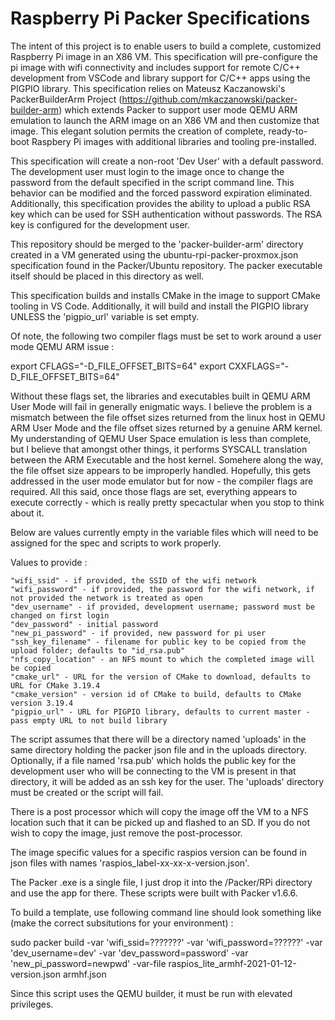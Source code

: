 # Raspberry Pi Packer Specifications
 
The intent of this project is to enable users to build a complete, customized Raspberry Pi image in an X86 VM.  This specification will pre-configure the pi image with wifi connectivity and includes support for remote C/C++ development from VSCode and library support for C/C++ apps using the PIGPIO library.  This specification relies on Mateusz Kaczanowski's PackerBuilderArm Project (https://github.com/mkaczanowski/packer-builder-arm) which extends Packer to support user mode QEMU ARM emulation to launch the ARM image on an X86 VM and then customize that image.  This elegant solution permits the creation of complete, ready-to-boot Raspbery Pi images with additional libraries and tooling pre-installed.

This specification will create a non-root 'Dev User' with a default password.  The development user must login to the image once to change the password from the default specified in the script command line.  This behavior can be modified and the forced password expiration eliminated.  Additionally, this specification provides the ability to upload a public RSA key which can be used for SSH authentication without passwords.  The RSA key is configured for the development user.

This repository should be merged to the 'packer-builder-arm' directory created in a VM generated using the ubuntu-rpi-packer-proxmox.json specification found in the Packer/Ubuntu repository.  The packer executable itself should be placed in this directory as well.

This specification builds and installs CMake in the image to support CMake tooling in VS Code.  Additionally, it will build and install the PIGPIO library UNLESS the 'pigpio_url' variable is set empty.

Of note, the following two compiler flags must be set to work around a user mode QEMU ARM issue :

export CFLAGS="-D_FILE_OFFSET_BITS=64"
export CXXFLAGS="-D_FILE_OFFSET_BITS=64"

Without these flags set, the libraries and executables built in QEMU ARM User Mode will fail in generally enigmatic ways.  I believe the problem is a mismatch between the file offset sizes returned from the linux host in QEMU ARM User Mode and the file offset sizes returned by a genuine ARM kernel.  My understanding of QEMU User Space emulation is less than complete, but I believe that amongst other things, it performs SYSCALL translation between the ARM Executable and the host kernel.  Somehere along the way, the file offset size appears to be improperly handled.  Hopefully, this gets addressed in the user mode emulator but for now - the compiler flags are required.  All this said, once those flags are set, everything appears to execute correctly - which is really pretty specactular when you stop to think about it.

Below are values currently empty in the variable files which will need to be assigned for the spec and scripts to work properly.

Values to provide :

    "wifi_ssid" - if provided, the SSID of the wifi network
    "wifi_password" - if provided, the password for the wifi network, if not provided the network is treated as open
    "dev_username" - if provided, development username; password must be changed on first login
    "dev_password" - initial password
    "new_pi_password" - if provided, new password for pi user
    "ssh_key_filename" - filename for public key to be copied from the upload folder; defaults to "id_rsa.pub"
    "nfs_copy_location" - an NFS mount to which the completed image will be copied
    "cmake_url" - URL for the version of CMake to download, defaults to URL for CMake 3.19.4
    "cmake_version" - version id of CMake to build, defaults to CMake version 3.19.4
    "pigpio_url" - URL for PIGPIO library, defaults to current master - pass empty URL to not build library

The script assumes that there will be a directory named 'uploads' in the same directory holding the packer json file and in the uploads directory.  Optionally,
if a file named 'rsa.pub' which holds the public key for the development user who will be connecting to the VM is present in that directory, it will be
added as an ssh key for the user.  The 'uploads' directory must be created or the script will fail.

There is a post processor which will copy the image off the VM to a NFS location such that it can be picked up and flashed to an SD.  If you do not wish to copy the image, just remove the post-processor.

The image specific values for a specific raspios version can be found in json files with names 'raspios_label-xx-xx-x-version.json'.

The Packer .exe is a single file, I just drop it into the /Packer/RPi directory and use the app for there.  These scripts were built with Packer v1.6.6.

To build a template, use following command line should look something like (make the correct subsitutions for your environment) :

sudo packer build -var 'wifi_ssid=???????' -var 'wifi_password=??????' -var 'dev_username=dev' -var 'dev_password=password' -var 'new_pi_password=newpwd' -var-file raspios_lite_armhf-2021-01-12-version.json armhf.json

Since this script uses the QEMU builder, it must be run with elevated privileges.

